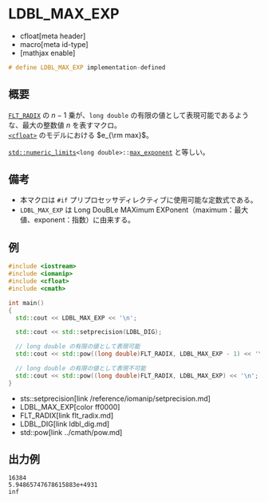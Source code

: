 # LDBL_MAX_EXP
* cfloat[meta header]
* macro[meta id-type]
* [mathjax enable]

```cpp
# define LDBL_MAX_EXP implementation-defined
```

## 概要
[`FLT_RADIX`](flt_radix.md) の $n - 1$ 乗が、`long double` の有限の値として表現可能であるような、最大の整数値 $n$ を表すマクロ。  
[`<cfloat>`](../cfloat.md) のモデルにおける $e_{\rm max}$。

[`std::numeric_limits`](/reference/limits/numeric_limits.md)`<long double>::`[`max_exponent`](/reference/limits/numeric_limits/max_exponent.md) と等しい。


## 備考
- 本マクロは `#if` プリプロセッサディレクティブに使用可能な定数式である。
- `LDBL_MAX_EXP` は Long DouBLe MAXimum EXPonent（maximum：最大値、exponent：指数）に由来する。


## 例
```cpp example
#include <iostream>
#include <iomanip>
#include <cfloat>
#include <cmath>

int main()
{
  std::cout << LDBL_MAX_EXP << '\n';

  std::cout << std::setprecision(LDBL_DIG);

  // long double の有限の値として表現可能
  std::cout << std::pow((long double)FLT_RADIX, LDBL_MAX_EXP - 1) << '\n';

  // long double の有限の値として表現不可能
  std::cout << std::pow((long double)FLT_RADIX, LDBL_MAX_EXP) << '\n';
}
```
* sts::setprecision[link /reference/iomanip/setprecision.md]
* LDBL_MAX_EXP[color ff0000]
* FLT_RADIX[link flt_radix.md]
* LDBL_DIG[link ldbl_dig.md]
* std::pow[link ../cmath/pow.md]

## 出力例
```
16384
5.94865747678615883e+4931
inf
```
